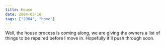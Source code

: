 ```yaml
---
title: House 
date: 2004-03-16
tags: ["2004", "home"]
---
```

Well, the house process is coming along, we are giving the owners a list of things to be repaired before I move in.  Hopefully it'll push through soon.
